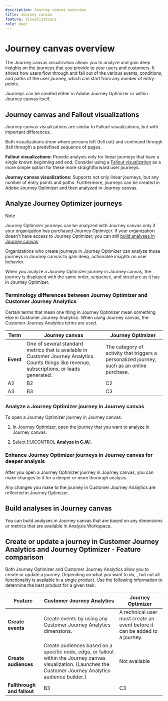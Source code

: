 ```yaml
---
description: Journey canvas overview
title: Journey canvas
feature: Visualizations
role: User
---
```

# Journey canvas overview

The Journey canvas visualization allows you to analyze and gain deep insights on the journeys that you provide to your users and customers. It shows how users flow through and fall out of the various events, conditions, and paths of the user journey, which can start from any number of entry points.

Journeys can be created either in Adobe Journey Optimizer or within Journey canvas itself. 

## Journey canvas and Fallout visualizations

Journey canvas visualizations are similar to Fallout visualizations, but with important differences. 

Both visualizations show where persons left (fell out) and continued through (fell through) a predefined sequence of pages. 

**Fallout visualizations:** Provide analysis only for linear journeys that have a single known beginning and end. Consider using a [Fallout visualization](/help/analysis-workspace/visualizations/fallout/fallout-flow.md) as a more simple option for these more straightforward user journeys.

**Journey canvas visualizations:** Supports not only linear journeys, but any number of entry points and paths. Furthermore, journeys can be created in Adobe Journey Optimizer and then analyzed in Journey canvas.

## Analyze Journey Optimizer journeys

>[!NOTE]
>
>Journey Optimizer journeys can be analyzed with Journey canvas only if your organization has purchased Journey Optimizer. If your organization doesn't have access to Journey Optimizer, you can still [build analyses in Journey canvas](#build-analyses-in-customer-journey-analytics).

Organizations who create journeys in Journey Optimizer can analyze those journeys in Journey canvas to gain deep, actionable insights on user behavior. 

When you analyze a Journey Optimizer journey in Journey canvas, the journey is displayed with the same order, sequence, and structure as it has in Journey Optimizer.

### Terminology differences between Journey Optimizer and Customer Journey Analytics

Certain terms that mean one thing in Journey Optimizer mean something else in Customer Journey Analytics. When using Journey canvas, the Customer Journey Analytics terms are used.

|Term | Journey canvas | Journey Optimizer |
|---------|----------|---------|
| **Event** | One of several standard metrics that is available in Customer Journey Analytics. Counts things like revenue, subscriptions, or leads generated. | The category of activity that triggers a personalized journey, such as an online purchase.  |
| A2 | B2 | C2 |
| A3 | B3 | C3 |

### Analyze a Journey Optimizer journey in Journey canvas

To open a Journey Optimizer journey in Journey canvas:

1. In Journey Optimizer, open the journey that you want to analyze in Journey canvas.

1. Select [!UICONTROL **Analyze in CJA**]. <!-- ?? -->

### Enhance Journey Optimizer journeys in Journey canvas for deeper analysis

After you open a Journey Optimizer journey in Journey canvas, you can make changes to it for a deeper or more thorough analysis.

Any changes you make to the journey in Customer Journey Analytics are reflected in Journey Optimizer. <!-- true? -->

## Build analyses in Journey canvas

You can build analyses in Journey canvas that are based on any dimensions or metrics that are available in Analysis Workspace. 

## Create or update a journey in Customer Journey Analytics and Journey Optimizer - Feature comparison

Both Journey Optimizer and Customer Journey Analytics allow you to create or update a journey. Depending on what you want to do, , but not all functionality is available in a single product. Use the following information to determine the best product for a given task:

| Feature | Customer Journey Analytics | Journey Optimizer |
|---------|----------|---------|
| **Create events** | Create events by using any Customer Journey Analytics dimensions. | A technical user must create an event before it can be added to a journey. |
| **Create audiences** | Create audiences based on a specific node, edge, or fallout within the Journey canvas visualization. (Launches the Customer Journey Analytics audience builder.) | Not available |
| **Fallthrough and fallout** | B3 | C3 |


